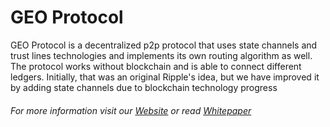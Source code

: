 # GEO Protocol

GEO Protocol is a decentralized p2p protocol that uses state channels and trust lines technologies and implements its own routing algorithm as well. 
The protocol works without blockchain and is able to connect different ledgers. Initially, that was an original Ripple's idea, but we have improved it by adding state channels due to blockchain technology progress

###### For more information visit our [Website](https://geoprotocol.io/) or read [Whitepaper](https://drive.google.com/drive/folders/1joabnWxgwsBSYg9GnJcYAeuEyqN1m1e_)



